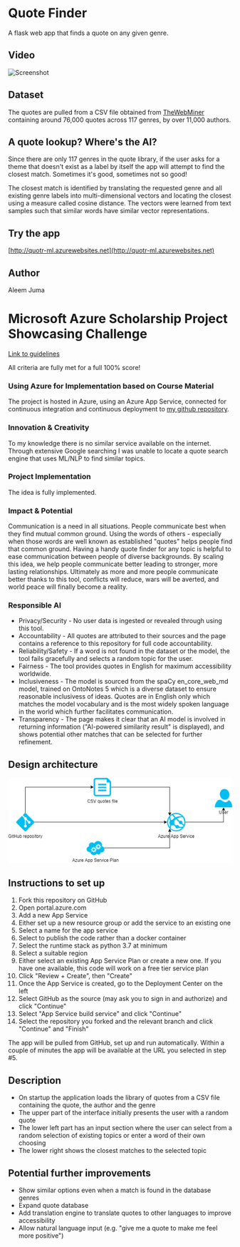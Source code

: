 # Quote Finder
A flask web app that finds a quote on any given genre.

## Video
![Screenshot](quotr.gif)

## Dataset
The quotes are pulled from a CSV file obtained from [TheWebMiner](https://thewebminer.com/buy-famous-quotes-database) containing around 76,000 quotes across 117 genres, by over 11,000 authors.

## A quote lookup? Where's the AI?
Since there are only 117 genres in the quote library, if the user asks for a theme that doesn't exist as a label by itself the app will attempt to find the closest match. Sometimes it's good, sometimes not so good!

The closest match is identified by translating the requested genre and all existing genre labels into multi-dimensional vectors and locating the closest using a measure called cosine distance. The vectors were learned from text samples such that similar words have similar vector representations.

## Try the app
[http://quotr-ml.azurewebsites.net](http://quotr-ml.azurewebsites.net)

## Author
Aleem Juma


# Microsoft Azure Scholarship Project Showcasing Challenge
[Link to guidelines](https://docs.google.com/document/d/1p0rplg0ZrIFfBabY1WyhyVOxjVjxMORC3koV00rscAI/edit)

All criteria are fully met for a full 100% score!

### Using Azure for Implementation based on Course Material
The project is hosted in Azure, using an Azure App Service, connected for continuous integration and continuous deployment to [my github repository](https://github.com/scign/quotr).

### Innovation & Creativity
To my knowledge there is no similar service available on the internet. Through extensive Google searching I was unable to locate a quote search engine that uses ML/NLP to find similar topics.

### Project Implementation
The idea is fully implemented.

### Impact & Potential
Communication is a need in all situations. People communicate best when they find mutual common ground. Using the words of others - especially when those words are well known as established "quotes" helps people find that common ground. Having a handy quote finder for any topic is helpful to ease communication between people of diverse backgrounds. By scaling this idea, we help people communicate better leading to stronger, more lasting relationships. Ultimately as more and more people communicate better thanks to this tool, conflicts will reduce, wars will be averted, and world peace will finally become a reality.

### Responsible AI
* Privacy/Security - No user data is ingested or revealed through using this tool.
* Accountability - All quotes are attributed to their sources and the page contains a reference to this repository for full code accountability.
* Reliability/Safety - If a word is not found in the dataset or the model, the tool fails gracefully and selects a random topic for the user.
* Fairness - The tool provides quotes in English for maximum accessibility worldwide.
* Inclusiveness - The model is sourced from the spaCy en_core_web_md model, trained on OntoNotes 5 which is a diverse dataset to ensure reasonable inclusivess of ideas. Quotes are in English only which matches the model vocabulary and is the most widely spoken language in the world which further facilitates communication.
* Transparency - The page makes it clear that an AI model is involved in returning information ("AI-powered similarity result" is displayed), and shows potential other matches that can be selected for further refinement.

## Design architecture
![Architecture](architecture.png)

## Instructions to set up
1. Fork this repository on GitHub
1. Open portal.azure.com
1. Add a new App Service
1. Either set up a new resource group or add the service to an existing one
1. Select a name for the app service
1. Select to publish the code rather than a docker container
1. Select the runtime stack as python 3.7 at minimum
1. Select a suitable region
1. Either select an existing App Service Plan or create a new one. If you have one available, this code will work on a free tier service plan
1. Click "Review + Create", then "Create"
1. Once the App Service is created, go to the Deployment Center on the left
1. Select GitHub as the source (may ask you to sign in and authorize) and click "Continue"
1. Select "App Service build service" and click "Continue"
1. Select the repository you forked and the relevant branch and click "Continue" and "Finish"

The app will be pulled from GitHub, set up and run automatically. Within a couple of minutes the app will be available at the URL you selected in step #5.

## Description
* On startup the application loads the library of quotes from a CSV file containing the quote, the author and the genre
* The upper part of the interface initially presents the user with a random quote
* The lower left part has an input section where the user can select from a random selection of existing topics or enter a word of their own choosing
* The lower right shows the closest matches to the selected topic

## Potential further improvements
* Show similar options even when a match is found in the database genres
* Expand quote database
* Add translation engine to translate quotes to other languages to improve accessibility
* Allow natural language input (e.g. "give me a quote to make me feel more positive")